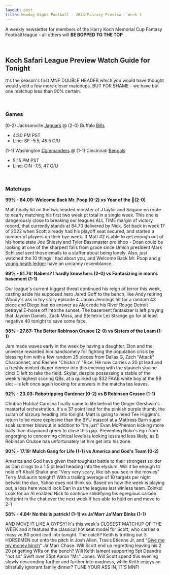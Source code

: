 ```yaml
---
layout: post
title: Monday Night Football - 2024 Fantasy Preview - Week 3
---
```


A weekly newsletter for members of the Harry Koch Memorial Cup Fantasy Football league - all others will **BE BOPPED TO THE TOP**

<br/>

## Koch Safari League Preview Watch Guide for Tonight

It's the season's first MNF DOUBLE HEADER which you would have thought would yield a few more closer matchups. BUT FOR SHAME - we have but one matchup less than 90% certain. 

<br/>

### Games
(0-2) Jacksonville [Jaguars]() @ (2-0) Buffalo [Bills]()
* 4:30 PM PST
* Line: SF -5.5, 45.5 O/U

(1-1) Washington [Commanders]() @ (1-1) Cincinnati [Bengals]()
* 5:15 PM PST
* Line: CIN -7.5, 47 O/U

<br/>

### Matchups

**99% - 84.09: Welcome Back Mr. Poop (0-2) vs Year of the 🔗(2-0)**

Matt finally hit on the two headed monster of JTaylor and Saquon en route to nearly matching his first two week pt total in a single week. This one is dangerously close to breaking our leagues ALL TIME margin of victory record, that currently stands at 84.70 delivered by Nick. Set back in week 17 of 2022 when Scott already had his playoff seat secured, and started a number of players on their bye week. If Matt #2 is able to get enough out of his home state Joe Shiesty and Tyler Bassmaster pro shop - Doan could be looking at one of the sharpest falls from grace since Umich president Mark Schlissel sent those emails to a staffer about being lonely. Also, just watched the 10 things I had about you, and Welcome Back Mr. Poop and [a young heath ledger](https://preview.redd.it/ylroyskfuye61.png?auto=webp&s=f7d041211f1bbba081ef5383c3f27e5dc0a9a10f) have an uncanny resemblance.

**99% - 81.76: Nabers? I hardly know hers (2-0) vs Fantasizing in mom’s basement (1-1)**

Our league's current biggest threat continued his reign of terror this week, casting aside his supposed hero Jared Goff to the bench, like Andy retiring Woody's ass in toy story episode 4. Jauan Jennings hit for a random 43 piece and Diego had no answer as Alex rode his River Rouge Detroit betrayal E-horse off into the sunset. The basement fantasizer is left praying that Jayden Daniels, Zack Moss, and B(elletrix Le) Strange go for at least negative 40 tonight to save some face. 


**98% - 27.87: The Better Robinson Crusoe (2-0) vs Sisters of the Loam (1-1)**

Jam made waves early in the week by having a daughter. Elon and the universe rewarded him handsomely for fighting the population crisis by blessing him with a few random 25 pieces from Dallas G, Zach "Attack" Charbonnet, and Rashee "Chickn n' "Rice. He now carries a 30 pt lead and a freshly minted diaper demon into this evening with the staunch skyline cinci D left to take the field. Skylar, despite possessing a stable of the week's highest scoring QBs, at a quirked up $32 FAAB white boy at the RB slot - is left once again looking for answers in the matcha tea leaves. 


**92% - 23.03: Robotripping Gardener (0-2) vs B Robinson Crusoe (1-1)**

Chubba Hubba! Carolina finally came to life behind the Ginger Gershwin's masterful orchestration. It's a 37 point lead for the pinkish purple thumb, the sultan of sizzurp heading into tonight. Matt is going to need Tee Higgins's return to be more explosive than the BYU mascot at a Mattress Barn super soak summer blowout in addition to "Im just" Evan McPherson kicking more balls than draymond green to close this gap. Preventing Robo's ego from engorging to concerning clinical levels is looking less and less likely, as B Robinson Crusoe has unfortunately let him get into his zone.


**90% - 17.19: Mulch Gang for Life (1-1) vs America and God's Team (0-2)**

America and God have given their toughest battle to their strongest solider as Dan clings to a 1.5 pt lead heading into the elysium. Will it be enough to hold off Khalil Shakir and "Very very scary, like ish you see in the movies" Terry McLaurin tonight? With a trailing average of 10 targets per night betwixt the duo, Yahoo does not think so. Based on how the week is playing out, a loss here would lock Dan in as the leagues last winless team. Zoinks! Look for an AI enabled Nick to continue solidifying his egregious carbon footprint in the chat over the next week if hes able to hold on and move to 2-1


**58% - 4.84: No this is patrick! (1-1) vs Ja'Marr Ja'Marr Binks (1-1)**

AND MOVE IT LIKE A GYPSY! It's this week's CLOSEST MATCHUP OF THE WEEK and it features the classical hot seat model for Scott, who carries a massive 60 point lead into tonight. The catch? Keith is trotting out 3 HORSEMEN out onto the pitch in Josh Allen, Travis Etienne Jr, and "[Give me my money binch](https://media.wnyc.org/i/800/0/c/85/1/pearl_screenshot_main.jpg)" Ja'Marr Chase. Will Scott end up regretting leaving his 2 20 pt getting WRs on the bench? Will Keith lament supporting 5pt Deandre "not so" Swift over 25pt Aaron "Mr." Jones. Will Scott spend this evening slowly descending further and further into madness, while Keith enjoys an blissfully ignorant family dinner? TUNE YOUR ASS IN, IT'S MNF!  

<br/>

